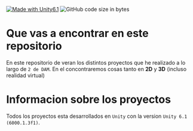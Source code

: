 [![Made with Unity6.1](https://img.shields.io/badge/Made%20with-Unity6.1-57b9d3.svg?style=for-the-badge&logo=unity)](https://unity3d.com)  ![GitHub code size in bytes](https://img.shields.io/github/languages/code-size/C0n1j/Unity?style=for-the-badge)



# Que vas a encontrar en este repositorio

En este repositorio de veran los distintos proyectos que he realizado a lo largo de `2 de DAM`. En el concontraremos cosas tanto en **2D** y **3D** (incluso realidad virtual)

# Informacion sobre los proyectos 

Todos los proyectos esta desarrollados en `Unity`  con la version `Unity 6.1 (6000.1.3f1)`.

